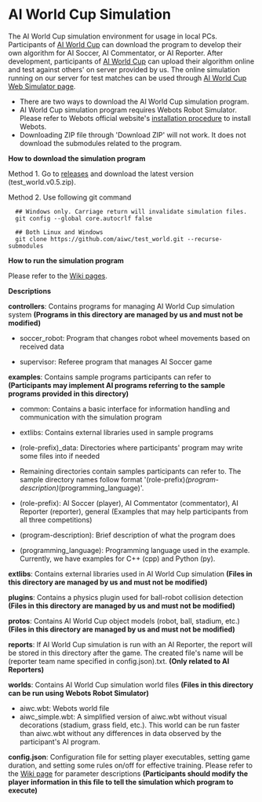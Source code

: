 # AI World Cup Simulation

The AI World Cup simulation environment for usage in local PCs. Participants of [AI World Cup](http://aiworldcup.org) can download the program to develop their own algorithm for AI Soccer, AI Commentator, or AI Reporter. After development, participants of [AI World Cup](http://aiworldcup.org) can upload their algorithm online and test against others' on server provided by us. The online simulation running on our server for test matches can be used through [AI World Cup Web Simulator page](http://aiworldcup.org/web-si).

- There are two ways to download the AI World Cup simulation program.
- AI World Cup simulation program requires Webots Robot Simulator. Please refer to Webots official website's [installation procedure](https://www.cyberbotics.com/doc/guide/installation-procedure) to install Webots.
- Downloading ZIP file through 'Download ZIP' will not work. It does not download the submodules related to the program.

**How to download the simulation program**

Method 1. Go to [releases](https://github.com/aiwc/test_world/releases) and download the latest version (test_world.v0.5.zip).

Method 2. Use following git command

      ## Windows only. Carriage return will invalidate simulation files.
      git config --global core.autocrlf false

      ## Both Linux and Windows
      git clone https://github.com/aiwc/test_world.git --recurse-submodules

**How to run the simulation program**

Please refer to the [Wiki pages](https://github.com/aiwc/test_world/wiki).

**Descriptions**

**controllers**: Contains programs for managing AI World Cup simulation system **(Programs in this directory are managed by us and must not be modified)**

- soccer_robot: Program that changes robot wheel movements based on received data

- supervisor: Referee program that manages AI Soccer game

**examples**: Contains sample programs participants can refer to **(Participants may implement AI programs referring to the sample programs provided in this directory)**

- common: Contains a basic interface for information handling and communication with the simulation program

- extlibs: Contains external libraries used in sample programs

- (role-prefix)_data: Directories where participants' program may write some files into if needed

- Remaining directories contain samples participants can refer to. The sample directory names follow format '(role-prefix)_(program-description)_(programming_language)'.

- (role-prefix): AI Soccer (player), AI Commentator (commentator), AI Reporter (reporter), general (Examples that may help participants from all three competitions)
- (program-description): Brief description of what the program does
- (programming_language): Programming language used in the example. Currently, we have examples for C++ (cpp) and Python (py).

**extlibs**: Contains external libraries used in AI World Cup simulation **(Files in this directory are managed by us and must not be modified)**

**plugins**: Contains a physics plugin used for ball-robot collision detection **(Files in this directory are managed by us and must not be modified)**

**protos**: Contains AI World Cup object models (robot, ball, stadium, etc.) **(Files in this directory are managed by us and must not be modified)**

**reports**: If AI World Cup simulation is run with an AI Reporter, the report will be stored in this directory after the game. The created file's name will be (reporter team name specified in config.json).txt. **(Only related to AI Reporters)**

**worlds**: Contains AI World Cup simulation world files **(Files in this directory can be run using Webots Robot Simulator)**

- aiwc.wbt: Webots world file
- aiwc_simple.wbt: A simplified version of aiwc.wbt without visual decorations (stadium, grass field, etc.). This world can be run faster than aiwc.wbt without any differences in data observed by the participant's AI program.

**config.json**: Configuration file for setting player executables, setting game duration, and setting some rules on/off for effective training. Please refer to the [Wiki page](https://github.com/aiwc/test_world/wiki/How-to-use-AI-World-Cup-simulation-program) for parameter descriptions **(Participants should modify the player information in this file to tell the simulation which program to execute)**
